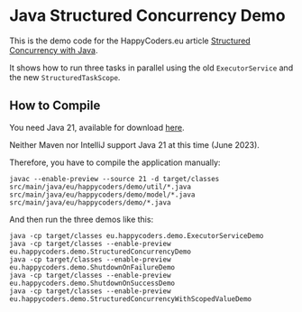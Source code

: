 # Java Structured Concurrency Demo

This is the demo code for the HappyCoders.eu article [Structured Concurrency with Java](https://www.happycoders.eu/java/structured-concurrency-structuredtaskscope/). 

It shows how to run three tasks in parallel using the old `ExecutorService` and the new `StructuredTaskScope`.

## How to Compile

You need Java 21, available for download [here](https://jdk.java.net/21/).

Neither Maven nor IntelliJ support Java 21 at this time (June 2023).

Therefore, you have to compile the application manually:

```
javac --enable-preview --source 21 -d target/classes src/main/java/eu/happycoders/demo/util/*.java src/main/java/eu/happycoders/demo/model/*.java src/main/java/eu/happycoders/demo/*.java 
```

And then run the three demos like this:

```
java -cp target/classes eu.happycoders.demo.ExecutorServiceDemo
java -cp target/classes --enable-preview eu.happycoders.demo.StructuredConcurrencyDemo
java -cp target/classes --enable-preview eu.happycoders.demo.ShutdownOnFailureDemo
java -cp target/classes --enable-preview eu.happycoders.demo.ShutdownOnSuccessDemo
java -cp target/classes --enable-preview eu.happycoders.demo.StructuredConcurrencyWithScopedValueDemo
```
